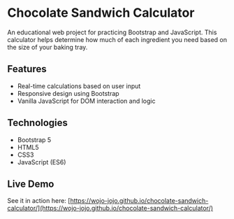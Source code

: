 # Chocolate Sandwich Calculator
An educational web project for practicing Bootstrap and JavaScript. This calculator helps determine how much of each ingredient you need based on the size of your baking tray.

## Features
* Real-time calculations based on user input
* Responsive design using Bootstrap
* Vanilla JavaScript for DOM interaction and logic

## Technologies
* Bootstrap 5
* HTML5
* CSS3
* JavaScript (ES6)

## Live Demo
See it in action here:
[https://wojo-jojo.github.io/chocolate-sandwich-calculator/](https://wojo-jojo.github.io/chocolate-sandwich-calculator/)
